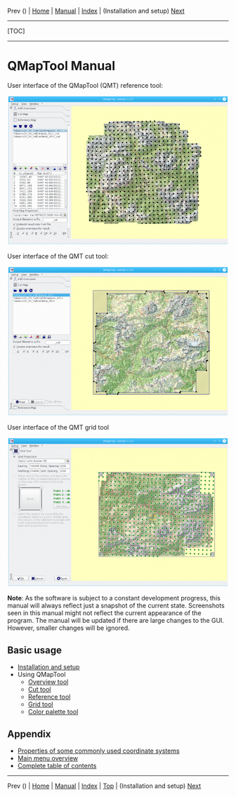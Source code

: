 Prev () | [Home](QMTHome) | [Manual](QMTDocMain) | [Index](QMTAxAdvIndex) | (Installation and setup) [Next](InstallSetup)
- - -
[TOC]
- - -

# QMapTool Manual

User interface of the QMapTool (QMT) reference tool:

![](QMapTool/images/qmaptool.jpg "")

User interface of the QMT cut tool:

![](QMapTool/images/qmaptool1.jpg "")

User interface of the QMT grid tool

![](QMapTool/images/qmaptool2.jpg "")

**Note**: As the software is subject to a constant development progress, this manual will
always reflect just a snapshot of the current state. Screenshots seen in this manual might 
not reflect the current appearance of the program. The manual will be updated if there are 
large changes to the GUI. However, smaller changes will be ignored. 



## Basic usage

* [Installation and setup](InstallSetup)
* Using QMapTool
    * [Overview tool](OverviewTool)
    * [Cut tool](CutTool)
    * [Reference tool](ReferenceTool)
    * [Grid tool](GridTool)
    * [Color palette tool](PaletteTool)
    
## Appendix

* [Properties of some commonly used coordinate systems](EpsgOverview)
* [Main menu overview](QMTAxMenuStructure)
* [Complete table of contents](QMTAxAdvToc)



- - -
Prev () | [Home](QMTHome) | [Manual](QMTDocMain) | [Index](QMTAxAdvIndex) | [Top](#) | (Installation and setup) [Next](InstallSetup)
